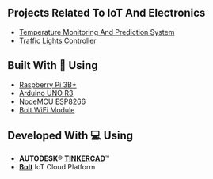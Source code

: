 ## Projects Related To IoT And Electronics
- [Temperature Monitoring And Prediction System](https://github.com/dsp9107/IoT-Projects/tree/master/Bolt/Temperature%20Monitoring%20And%20Prediction)
- [Traffic Lights Controller](https://github.com/dsp9107/IoT-Projects/tree/master/Arduino/Traffic%20Lights%20Controller)

## Built With :muscle: Using
- [Raspberry Pi 3B+](https://www.raspberrypi.org/products/raspberry-pi-3-model-b-plus/)
- [Arduino UNO R3](https://store.arduino.cc/usa/arduino-uno-rev3)
- [NodeMCU ESP8266](https://www.nodemcu.com/index_en.html#fr_54747661d775ef1a3600009e)
- [Bolt WiFi Module](https://www.boltiot.com/techspecs)

## Developed With :computer: Using
- **AUTODESK**:registered: [**TINKERCAD**](https://www.tinkercad.com/):tm:
- [**Bolt**](https://cloud.boltiot.com/) IoT Cloud Platform
